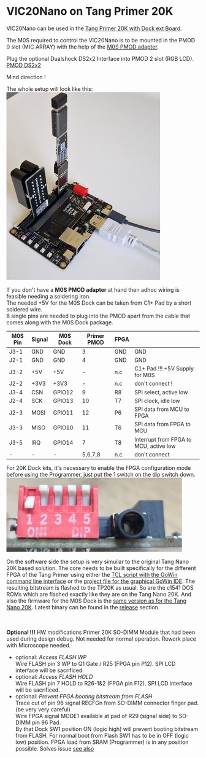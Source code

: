 # VIC20Nano on Tang Primer 20K

VIC20Nano can be used in the [Tang Primer 20K with Dock ext Board](https://wiki.sipeed.com/hardware/en/tang/tang-primer-20k/primer-20k.html).

The M0S required to control the VIC20Nano is to be mounted in the PMOD 0 slot (MIC ARRAY) with the help of the [M0S PMOD adapter](https://github.com/harbaum/MiSTeryNano/tree/main/board/m0s_pmod/README.md). 

Plug the optional Dualshock DS2x2 Interface into PMOD 2 slot (RGB LCD).
[PMOD DS2x2](https://wiki.sipeed.com/hardware/en/tang/tang-PMOD/FPGA_PMOD.html#PMOD_DS2x2)<br>

Mind direction !

The whole setup will look like this:<br>
![VIC20Nano on TP20K](./.assets/primer20k.png)

If you don't have a **M0S PMOD adapter** at hand then adhoc wiring is feasible needing a soldering iron.<br>
The needed +5V for the M0S Dock can be taken from C1+ Pad by a short soldered wire.<br> 8 single pins are needed to plug into the PMOD apart from the cable that comes along with the M0S Dock package.<br>

|M0S Pin |Signal| M0S Dock   |Primer PMOD| FPGA                  |                                      |
|  - |------|-------------------|-|-------------------|--------------------------------------|
|J3-1| GND  | GND        |3| GND       | GND               |
|J2-1| GND  | GND        |4| GND        | GND               |
|J3-2| +5V  | +5V        |-| n.c        | C1+ Pad !!! +5V Supply for M0S              |
|J2-2| +3V3 | +3V3       |-| n.c            | don't connect !              |
|J3-4| CSN  | GPIO12     |9| R8       | SPI select, active low               |
|J2-4| SCK  | GPIO13     |10| T7      | SPI clock, idle low                  |
|J2-3| MOSI | GPIO11     |12| P6      | SPI data from MCU to FPGA            |
|J3-3| MISO | GPIO10     |11| T6      | SPI data from FPGA to MCU    |
|J3-5| IRQ  | GPIO14     |7| T8       | Interrupt from FPGA to MCU, active low |
|-| -  | -     |5,6,7,8| n.c.       | don't connect |

For 20K Dock kits, it's necessary to enable the FPGA configuration mode before using the Programmer, just put the 1 switch on the dip switch down.  
![DIP Switch SW1 TP20K](./.assets/switch_1_on.png)

On the software side the setup is very simuilar to the original Tang Nano 20K based solution. The core needs to be built specifically
for the different FPGA of the Tang Primer using either the [TCL script with the GoWin command line interface](build_tp20k.tcl) or the
[project file for the graphical GoWin IDE](vic20nano_tp20k.gprj). The resulting bitstream is flashed to the TP20K as usual. So are the c1541 DOS ROMs which are flashed exactly like they are on the Tang Nano 20K. And also the firmware for the M0S Dock is the [same version as for
the Tang Nano 20K](https://github.com/harbaum/MiSTeryNano/tree/main/firmware/misterynano_fw/). Latest binary can be found in the [release](https://github.com/harbaum/MiSTeryNano/releases) section.


<br><br>
**Optional !!!** HW modifications Primer 20K SO-DIMM Module that had been used during design debug. Not needed for normal operation. Rework place with Microscope needed.<br>
- optional: *Access FLASH WP*<br>Wire FLASH pin 3 WP to Q1 Gate / R25 (FPGA pin P12). SPI LCD interface will be sacrificed.<br>
- optional: *Access FLASH HOLD*<br> Wire FLASH pin 7 HOLD to R26-1&2 (FPGA pin F12). SPI LCD interface will be sacrificed.<br>
- optional: *Prevent FPGA booting bitstream from FLASH* <br>
Trace cut of pin 96 signal RECFGn from SO-DIMM connector finger pad. (be very very careful) <br>
Wire FPGA signal MODE1 available at pad of R29 (signal side) to SO-DIMM pin 96 Pad.<br>
By that Dock SW1 position ON (logic high) will prevent booting bitstream from FLASH. For normal boot from Flash SW1 has to be in OFF (logic low) position. FPGA load from SRAM (Programmer) is in any position possible. Solves issue [see also](https://wiki.sipeed.com/hardware/en/tang/tang-primer-20k/primer-20k.html#Successfully-burned-once%2C-but-can%27t-burn-after-that) 